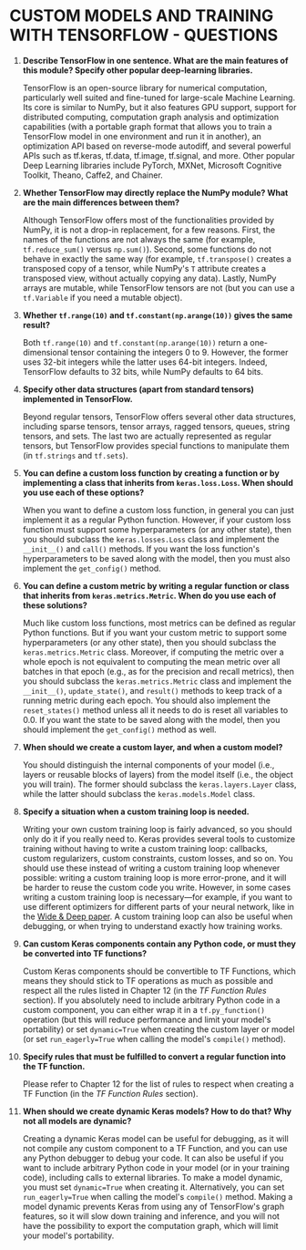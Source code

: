 # **CUSTOM MODELS AND TRAINING WITH TENSORFLOW - QUESTIONS**

1. **Describe TensorFlow in one sentence. What are the main features of this module? Specify other popular deep-learning libraries.**  

   TensorFlow is an open-source library for numerical computation, particularly well suited and fine-tuned for large-scale Machine Learning. Its core is similar to NumPy, but it also features GPU support, support for distributed computing, computation graph analysis and optimization capabilities (with a portable graph format that allows you to train a TensorFlow model in one environment and run it in another), an optimization API based on reverse-mode autodiff, and several powerful APIs such as tf.keras, tf.data, tf.image, tf.signal, and more. Other popular Deep Learning libraries include PyTorch, MXNet, Microsoft Cognitive Toolkit, Theano, Caffe2, and Chainer.

2. **Whether TensorFlow may directly replace the NumPy module? What are the main differences between them?**  

   Although TensorFlow offers most of the functionalities provided by NumPy, it is not a drop-in replacement, for a few reasons. First, the names of the functions are not always the same (for example, `tf.reduce_sum()` versus `np.sum()`). Second, some functions do not behave in exactly the same way (for example, `tf.transpose()` creates a transposed copy of a tensor, while NumPy's `T` attribute creates a transposed view, without actually copying any data). Lastly, NumPy arrays are mutable, while TensorFlow tensors are not (but you can use a `tf.Variable` if you need a mutable object).

3. **Whether `tf.range(10)` and `tf.constant(np.arange(10))` gives the same result?**  

   Both `tf.range(10)` and `tf.constant(np.arange(10))` return a one-dimensional tensor containing the integers 0 to 9. However, the former uses 32-bit integers while the latter uses 64-bit integers. Indeed, TensorFlow defaults to 32 bits, while NumPy defaults to 64 bits.

4. **Specify other data structures (apart from standard tensors) implemented in TensorFlow.**  

   Beyond regular tensors, TensorFlow offers several other data structures, including sparse tensors, tensor arrays, ragged tensors, queues, string tensors, and sets. The last two are actually represented as regular tensors, but TensorFlow provides special functions to manipulate them (in `tf.strings` and `tf.sets`).

5. **You can define a custom loss function by creating a function or by implementing a class that inherits from `keras.loss.Loss`. When should you use each of these options?**  

    When you want to define a custom loss function, in general you can just implement it as a regular Python function. However, if your custom loss function must support some hyperparameters (or any other state), then you should subclass the `keras.losses.Loss` class and implement the `__init__()` and `call()` methods. If you want the loss function's hyperparameters to be saved along with the model, then you must also implement the `get_config()` method.

6. **You can define a custom metric by writing a regular function or class that inherits from `keras.metrics.Metric`. When do you use each of these solutions?**  

   Much like custom loss functions, most metrics can be defined as regular Python functions. But if you want your custom metric to support some hyperparameters (or any other state), then you should subclass the `keras.metrics.Metric` class. Moreover, if computing the metric over a whole epoch is not equivalent to computing the mean metric over all batches in that epoch (e.g., as for the precision and recall metrics), then you should subclass the `keras.metrics.Metric` class and implement the `__init__()`, `update_state()`, and `result()` methods to keep track of a running metric during each epoch. You should also implement the `reset_states()` method unless all it needs to do is reset all variables to 0.0. If you want the state to be saved along with the model, then you should implement the `get_config()` method as well.

7. **When should we create a custom layer, and when a custom model?**  

   You should distinguish the internal components of your model (i.e., layers or reusable blocks of layers) from the model itself (i.e., the object you will train). The former should subclass the `keras.layers.Layer` class, while the latter should subclass the `keras.models.Model` class.

8. **Specify a situation when a custom training loop is needed.**  

   Writing your own custom training loop is fairly advanced, so you should only do it if you really need to. Keras provides several tools to customize training without having to write a custom training loop: callbacks, custom regularizers, custom constraints, custom losses, and so on. You should use these instead of writing a custom training loop whenever possible: writing a custom training loop is more error-prone, and it will be harder to reuse the custom code you write. However, in some cases writing a custom training loop is necessary⁠—for example, if you want to use different optimizers for different parts of your neural network, like in the [Wide & Deep paper](https://homl.info/widedeep). A custom training loop can also be useful when debugging, or when trying to understand exactly how training works.

9. **Can custom Keras components contain any Python code, or must they be converted into TF functions?**  

    Custom Keras components should be convertible to TF Functions, which means they should stick to TF operations as much as possible and respect all the rules listed in Chapter 12 (in the _TF Function Rules_ section). If you absolutely need to include arbitrary Python code in a custom component, you can either wrap it in a `tf.py_function()` operation (but this will reduce performance and limit your model's portability) or set `dynamic=True` when creating the custom layer or model (or set `run_eagerly=True` when calling the model's `compile()` method).

10. **Specify rules that must be fulfilled to convert a regular function into the TF function.**  

    Please refer to Chapter 12 for the list of rules to respect when creating a TF Function (in the _TF Function Rules_ section).

11. **When should we create dynamic Keras models? How to do that? Why not all models are dynamic?**  

    Creating a dynamic Keras model can be useful for debugging, as it will not compile any custom component to a TF Function, and you can use any Python debugger to debug your code. It can also be useful if you want to include arbitrary Python code in your model (or in your training code), including calls to external libraries. To make a model dynamic, you must set `dynamic=True` when creating it. Alternatively, you can set `run_eagerly=True` when calling the model's `compile()` method. Making a model dynamic prevents Keras from using any of TensorFlow's graph features, so it will slow down training and inference, and you will not have the possibility to export the computation graph, which will limit your model's portability.
